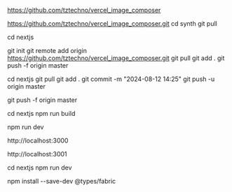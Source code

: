https://github.com/tztechno/vercel_image_composer

https://github.com/tztechno/vercel_image_composer.git
cd synth
git pull


cd nextjs

git init
git remote add origin https://github.com/tztechno/vercel_image_composer.git
git pull 
git add .
git push -f origin master


cd nextjs
git pull
git add .
git commit -m "2024-08-12 14:25"
git push -u origin master

git push -f origin master

cd nextjs
npm run build

npm run dev

http://localhost:3000

http://localhost:3001


cd nextjs
npm run dev

npm install --save-dev @types/fabric


